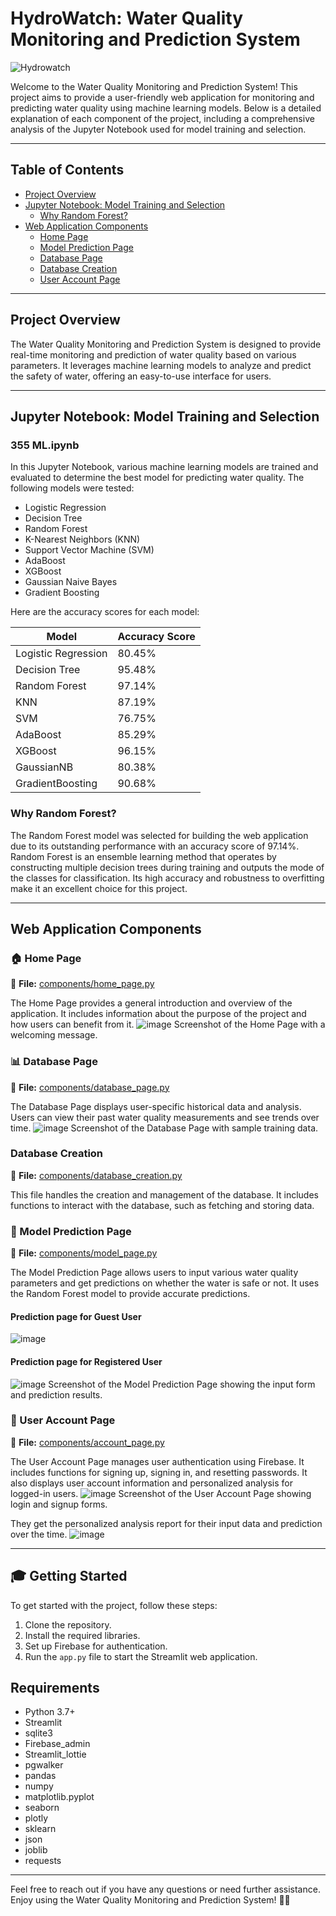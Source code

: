# HydroWatch: Water Quality Monitoring and Prediction System
![Hydrowatch](https://github.com/Satwik-uppada/HydroWatch-Water-Quality-Monitoring-and-Prediction-System/assets/92086645/e91cbfee-db83-453f-a24b-ffb76aee463d)

Welcome to the Water Quality Monitoring and Prediction System! This project aims to provide a user-friendly web application for monitoring and predicting water quality using machine learning models. Below is a detailed explanation of each component of the project, including a comprehensive analysis of the Jupyter Notebook used for model training and selection.



---
## Table of Contents
- [Project Overview](#project-overview)
- [Jupyter Notebook: Model Training and Selection](#jupyter-notebook-model-training-and-selection)
  - [Why Random Forest?](#why-random-forest)
- [Web Application Components](#web-application-components)
  - [Home Page](#home-page)
  - [Model Prediction Page](#model-prediction-page)
  - [Database Page](#database-page)
  - [Database Creation](#database-creation)
  - [User Account Page](#user-account-page)



---
## Project Overview
The Water Quality Monitoring and Prediction System is designed to provide real-time monitoring and prediction of water quality based on various parameters. It leverages machine learning models to analyze and predict the safety of water, offering an easy-to-use interface for users.



---
## Jupyter Notebook: Model Training and Selection

### 355 ML.ipynb

In this Jupyter Notebook, various machine learning models are trained and evaluated to determine the best model for predicting water quality. The following models were tested:

- Logistic Regression
- Decision Tree
- Random Forest
- K-Nearest Neighbors (KNN)
- Support Vector Machine (SVM)
- AdaBoost
- XGBoost
- Gaussian Naive Bayes
- Gradient Boosting

Here are the accuracy scores for each model:

| Model               | Accuracy Score |
|---------------------|----------------|
| Logistic Regression | 80.45%         |
| Decision Tree       | 95.48%         |
| Random Forest       | 97.14%         |
| KNN                 | 87.19%         |
| SVM                 | 76.75%         |
| AdaBoost            | 85.29%         |
| XGBoost             | 96.15%         |
| GaussianNB          | 80.38%         |
| GradientBoosting    | 90.68%         |

### Why Random Forest?

The Random Forest model was selected for building the web application due to its outstanding performance with an accuracy score of 97.14%. Random Forest is an ensemble learning method that operates by constructing multiple decision trees during training and outputs the mode of the classes for classification. Its high accuracy and robustness to overfitting make it an excellent choice for this project.


---
## Web Application Components

### 🏠 Home Page
📄 **File:** [components/home_page.py](components/home_page.py)

The Home Page provides a general introduction and overview of the application. It includes information about the purpose of the project and how users can benefit from it.
![image](https://github.com/Satwik-uppada/HydroWatch-Water-Quality-Monitoring-and-Prediction-System/assets/92086645/6e6290c5-779b-43e3-b05c-e0a85fc8fce9)
Screenshot of the Home Page with a welcoming message.

### 📊 Database Page
📄 **File:** [components/database_page.py](components/database_page.py)

The Database Page displays user-specific historical data and analysis. Users can view their past water quality measurements and see trends over time.
![image](https://github.com/Satwik-uppada/HydroWatch-Water-Quality-Monitoring-and-Prediction-System/assets/92086645/7a765bfb-f57d-4eb5-9436-33a90ff378cf)
Screenshot of the Database Page with sample training data.

### Database Creation
📄 **File:** [components/database_creation.py](components/database_creation.py)

This file handles the creation and management of the database. It includes functions to interact with the database, such as fetching and storing data.

### 🔮 Model Prediction Page
📄 **File:** [components/model_page.py](components/model_page.py)

The Model Prediction Page allows users to input various water quality parameters and get predictions on whether the water is safe or not. It uses the Random Forest model to provide accurate predictions.
#### Prediction page for Guest User
![image](https://github.com/Satwik-uppada/HydroWatch-Water-Quality-Monitoring-and-Prediction-System/assets/92086645/56cb95bb-4fc7-4fa1-8d0b-610d3adbc1db)
#### Prediction page for Registered User
![image](https://github.com/Satwik-uppada/HydroWatch-Water-Quality-Monitoring-and-Prediction-System/assets/92086645/1dfdea48-a352-452f-bf2a-35d184137336)
Screenshot of the Model Prediction Page showing the input form and prediction results.

### 👤 User Account Page
📄 **File:** [components/account_page.py](components/account_page.py)

The User Account Page manages user authentication using Firebase. It includes functions for signing up, signing in, and resetting passwords. It also displays user account information and personalized analysis for logged-in users.
![image](https://github.com/Satwik-uppada/HydroWatch-Water-Quality-Monitoring-and-Prediction-System/assets/92086645/1dfdea48-a352-452f-bf2a-35d184137336)
Screenshot of the User Account Page showing login and signup forms.

They get the personalized analysis report for their input data and prediction over the time.
![image](https://github.com/Satwik-uppada/HydroWatch-Water-Quality-Monitoring-and-Prediction-System/assets/92086645/3d8d9580-ac3b-42b1-87b1-dc5a6e8729c9)

---
## 🎓 Getting Started

To get started with the project, follow these steps:

1. Clone the repository.
2. Install the required libraries.
3. Set up Firebase for authentication.
4. Run the `app.py` file to start the Streamlit web application.

## Requirements

- Python 3.7+
- Streamlit
- sqlite3
- Firebase_admin
- Streamlit_lottie
- pgwalker
- pandas
- numpy
- matplotlib.pyplot
- seaborn
- plotly
- sklearn
- json
- joblib
- requests


---

Feel free to reach out if you have any questions or need further assistance. Enjoy using the Water Quality Monitoring and Prediction System! 🌊🚰

